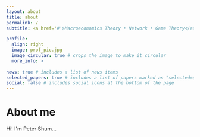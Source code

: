 ```yaml
---
layout: about
title: about
permalink: /
subtitle: <a href='#'>Macroeconomics Theory • Network • Game Theory</a> <p>Research group or Department Name, Duke University</p>

profile:
  align: right
  image: prof_pic.jpg
  image_circular: true # crops the image to make it circular
  more_info: >
   
news: true # includes a list of news items
selected_papers: true # includes a list of papers marked as "selected={true}"
social: false # includes social icons at the bottom of the page
---
```


# About me
Hi! I'm Peter Shum...